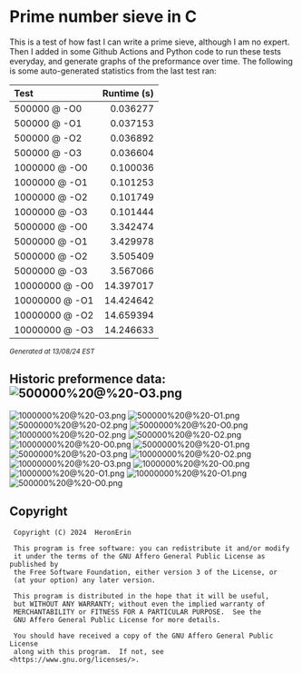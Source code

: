 # Prime number sieve in C

This is a test of how fast I can write a prime sieve, although I am no expert. Then I added in some Github Actions and Python code to run these tests everyday, and generate graphs of the preformance over time.
The following is some auto-generated statistics from the last test ran:

| Test          | Runtime (s)   |
| :---          |          ---: |
|500000 @ -O0|0.036277|
|500000 @ -O1|0.037153|
|500000 @ -O2|0.036892|
|500000 @ -O3|0.036604|
|1000000 @ -O0|0.100036|
|1000000 @ -O1|0.101253|
|1000000 @ -O2|0.101749|
|1000000 @ -O3|0.101444|
|5000000 @ -O0|3.342474|
|5000000 @ -O1|3.429978|
|5000000 @ -O2|3.505409|
|5000000 @ -O3|3.567066|
|10000000 @ -O0|14.397017|
|10000000 @ -O1|14.424642|
|10000000 @ -O2|14.659394|
|10000000 @ -O3|14.246633|

<sup><i>Generated at 13/08/24 EST</i></sup>
## Historic preformence data:![500000%20@%20-O3.png](imgs/500000%20@%20-O3.png)
![1000000%20@%20-O3.png](imgs/1000000%20@%20-O3.png)
![500000%20@%20-O1.png](imgs/500000%20@%20-O1.png)
![5000000%20@%20-O2.png](imgs/5000000%20@%20-O2.png)
![5000000%20@%20-O0.png](imgs/5000000%20@%20-O0.png)
![1000000%20@%20-O2.png](imgs/1000000%20@%20-O2.png)
![500000%20@%20-O2.png](imgs/500000%20@%20-O2.png)
![10000000%20@%20-O0.png](imgs/10000000%20@%20-O0.png)
![5000000%20@%20-O1.png](imgs/5000000%20@%20-O1.png)
![5000000%20@%20-O3.png](imgs/5000000%20@%20-O3.png)
![10000000%20@%20-O2.png](imgs/10000000%20@%20-O2.png)
![10000000%20@%20-O3.png](imgs/10000000%20@%20-O3.png)
![1000000%20@%20-O0.png](imgs/1000000%20@%20-O0.png)
![1000000%20@%20-O1.png](imgs/1000000%20@%20-O1.png)
![10000000%20@%20-O1.png](imgs/10000000%20@%20-O1.png)
![500000%20@%20-O0.png](imgs/500000%20@%20-O0.png)


## Copyright
```
 Copyright (C) 2024  HeronErin

 This program is free software: you can redistribute it and/or modify
 it under the terms of the GNU Affero General Public License as published by
 the Free Software Foundation, either version 3 of the License, or
 (at your option) any later version.

 This program is distributed in the hope that it will be useful,
 but WITHOUT ANY WARRANTY; without even the implied warranty of
 MERCHANTABILITY or FITNESS FOR A PARTICULAR PURPOSE.  See the
 GNU Affero General Public License for more details.

 You should have received a copy of the GNU Affero General Public License
 along with this program.  If not, see <https://www.gnu.org/licenses/>.
```